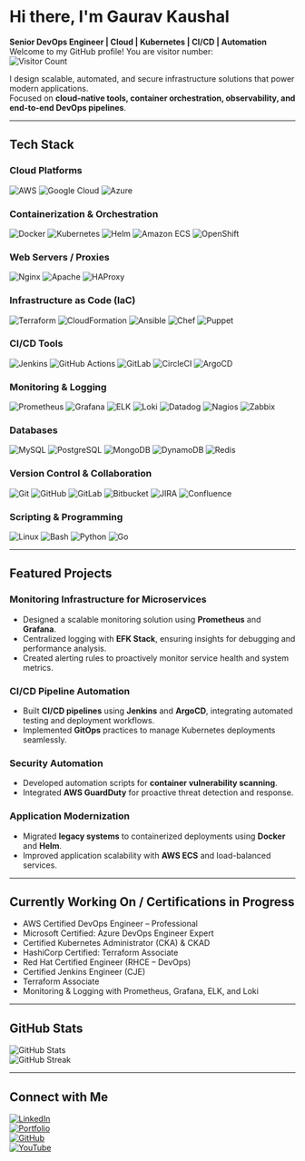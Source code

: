 # Hi there, I'm Gaurav Kaushal
**Senior DevOps Engineer | Cloud | Kubernetes | CI/CD | Automation**
Welcome to my GitHub profile!
You are visitor number:  
![Visitor Count](https://komarev.com/ghpvc/?username=Gaurav-Kaushal&color=blue&style=flat&abbreviated=true)

I design scalable, automated, and secure infrastructure solutions that power modern applications.  
Focused on **cloud-native tools, container orchestration, observability, and end-to-end DevOps pipelines**.  

---

## Tech Stack

### Cloud Platforms
![AWS](https://img.shields.io/badge/AWS-%23FF9900.svg?logo=amazonaws&logoColor=white)
![Google Cloud](https://img.shields.io/badge/Google_Cloud-%234285F4.svg?logo=google-cloud&logoColor=white)
![Azure](https://img.shields.io/badge/Azure-%230078D4.svg?logo=microsoftazure&logoColor=white)

### Containerization & Orchestration
![Docker](https://img.shields.io/badge/Docker-%230db7ed.svg?logo=docker&logoColor=white)
![Kubernetes](https://img.shields.io/badge/Kubernetes-%23326ce5.svg?logo=kubernetes&logoColor=white)
![Helm](https://img.shields.io/badge/Helm-%230F1689.svg?logo=helm&logoColor=white)
![Amazon ECS](https://img.shields.io/badge/Amazon_ECS-%23FF9900.svg?logo=amazon-ecs&logoColor=white)
![OpenShift](https://img.shields.io/badge/OpenShift-%23EE0000.svg?logo=redhatopenshift&logoColor=white)

### Web Servers / Proxies
![Nginx](https://img.shields.io/badge/Nginx-%23009639.svg?logo=nginx&logoColor=white)
![Apache](https://img.shields.io/badge/Apache-%23D42029.svg?logo=apache&logoColor=white)
![HAProxy](https://img.shields.io/badge/HAProxy-%23100F0F.svg?logo=haproxy&logoColor=white)

### Infrastructure as Code (IaC)
![Terraform](https://img.shields.io/badge/Terraform-%235835CC.svg?logo=terraform&logoColor=white)
![CloudFormation](https://img.shields.io/badge/CloudFormation-%23FF9900.svg?logo=amazonaws&logoColor=white)
![Ansible](https://img.shields.io/badge/Ansible-%23EE0000.svg?logo=ansible&logoColor=white)
![Chef](https://img.shields.io/badge/Chef-%23F68212.svg?logo=chef&logoColor=white)
![Puppet](https://img.shields.io/badge/Puppet-%23FFAE1A.svg?logo=puppet&logoColor=white)

### CI/CD Tools
![Jenkins](https://img.shields.io/badge/Jenkins-%23D24939.svg?logo=jenkins&logoColor=white)
![GitHub Actions](https://img.shields.io/badge/GitHub_Actions-%232671E5.svg?logo=githubactions&logoColor=white)
![GitLab](https://img.shields.io/badge/GitLab-%23FCA121.svg?logo=gitlab&logoColor=white)
![CircleCI](https://img.shields.io/badge/CircleCI-%23343434.svg?logo=circleci&logoColor=white)
![ArgoCD](https://img.shields.io/badge/ArgoCD-%23F05033.svg?logo=argo&logoColor=white)

### Monitoring & Logging
![Prometheus](https://img.shields.io/badge/Prometheus-%23E6522C.svg?logo=prometheus&logoColor=white)
![Grafana](https://img.shields.io/badge/Grafana-%23F46800.svg?logo=grafana&logoColor=white)
![ELK](https://img.shields.io/badge/ELK_Stack-%23006699.svg?logo=elastic-stack&logoColor=white)
![Loki](https://img.shields.io/badge/Loki-%2300BFA5.svg?logo=grafana&logoColor=white)
![Datadog](https://img.shields.io/badge/Datadog-%23632CA6.svg?logo=datadog&logoColor=white)
![Nagios](https://img.shields.io/badge/Nagios-%23005A95.svg?logo=nagios&logoColor=white)
![Zabbix](https://img.shields.io/badge/Zabbix-%23D72E29.svg?logo=zabbix&logoColor=white)

### Databases
![MySQL](https://img.shields.io/badge/MySQL-%2300f.svg?logo=mysql&logoColor=white)
![PostgreSQL](https://img.shields.io/badge/PostgreSQL-%23316192.svg?logo=postgresql&logoColor=white)
![MongoDB](https://img.shields.io/badge/MongoDB-%2347A248.svg?logo=mongodb&logoColor=white)
![DynamoDB](https://img.shields.io/badge/DynamoDB-%2300F.svg?logo=amazon-dynamodb&logoColor=white)
![Redis](https://img.shields.io/badge/Redis-%23DC382D.svg?logo=redis&logoColor=white)

### Version Control & Collaboration
![Git](https://img.shields.io/badge/Git-%23F05033.svg?logo=git&logoColor=white)
![GitHub](https://img.shields.io/badge/GitHub-%23181717.svg?logo=github&logoColor=white)
![GitLab](https://img.shields.io/badge/GitLab-%23FCA121.svg?logo=gitlab&logoColor=white)
![Bitbucket](https://img.shields.io/badge/Bitbucket-%230047B3.svg?logo=bitbucket&logoColor=white)
![JIRA](https://img.shields.io/badge/JIRA-%230052CC.svg?logo=jira&logoColor=white)
![Confluence](https://img.shields.io/badge/Confluence-%2325A8E0.svg?logo=confluence&logoColor=white)

### Scripting & Programming
![Linux](https://img.shields.io/badge/Linux-%23FCC624.svg?logo=linux&logoColor=black)
![Bash](https://img.shields.io/badge/Bash-%234EAA25.svg?logo=gnu-bash&logoColor=white)
![Python](https://img.shields.io/badge/Python-%233776AB.svg?logo=python&logoColor=white)
![Go](https://img.shields.io/badge/Go-%2300ADD8.svg?logo=go&logoColor=white)

---

## Featured Projects

### Monitoring Infrastructure for Microservices
- Designed a scalable monitoring solution using **Prometheus** and **Grafana**.  
- Centralized logging with **EFK Stack**, ensuring insights for debugging and performance analysis.  
- Created alerting rules to proactively monitor service health and system metrics.  

### CI/CD Pipeline Automation
- Built **CI/CD pipelines** using **Jenkins** and **ArgoCD**, integrating automated testing and deployment workflows.  
- Implemented **GitOps** practices to manage Kubernetes deployments seamlessly.  

### Security Automation
- Developed automation scripts for **container vulnerability scanning**.  
- Integrated **AWS GuardDuty** for proactive threat detection and response.  

### Application Modernization
- Migrated **legacy systems** to containerized deployments using **Docker** and **Helm**.  
- Improved application scalability with **AWS ECS** and load-balanced services.  

---

## Currently Working On / Certifications in Progress

- AWS Certified DevOps Engineer – Professional  
- Microsoft Certified: Azure DevOps Engineer Expert  
- Certified Kubernetes Administrator (CKA) & CKAD  
- HashiCorp Certified: Terraform Associate  
- Red Hat Certified Engineer (RHCE – DevOps)  
- Certified Jenkins Engineer (CJE)  
- Terraform Associate 
- Monitoring & Logging with Prometheus, Grafana, ELK, and Loki  

---
## GitHub Stats

![GitHub Stats](https://github-readme-stats.vercel.app/api?username=Gaurav-Kaushal&theme=radical&show_icons=true&hide_border=true)  
![GitHub Streak](https://streak-stats.demolab.com?user=Gaurav-Kaushal&theme=radical&hide_border=true)

---

## Connect with Me

[![LinkedIn](https://img.shields.io/badge/LinkedIn-%230077B5.svg?logo=linkedin&logoColor=white)](https://linkedin.com/in/gauravkaushal1996)  
[![Portfolio](https://img.shields.io/badge/Portfolio-%23000000.svg?logo=firefox&logoColor=white)](https://www.gauravkaushal.dev)  
[![GitHub](https://img.shields.io/badge/GitHub-181717?logo=github&logoColor=white)](https://github.com/Gaurav-Kaushal)  
[![YouTube](https://img.shields.io/badge/YouTube-Subscribe-red?logo=youtube&logoColor=white)](https://www.youtube.com/@TechwithMrKay?sub_confirmation=1)
